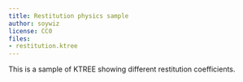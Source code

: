 ```yaml
---
title: Restitution physics sample
author: soywiz
license: CC0
files:
- restitution.ktree
---
```


This is a sample of KTREE showing different restitution coefficients.